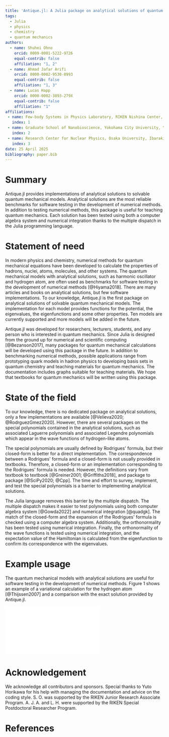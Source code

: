 ```yaml
---
title: 'Antique.jl: A Julia package on analytical solutions of quantum mechanical equations'
tags:
  - Julia
  - physics
  - chemistry
  - quantum mechanics
authors:
  - name: Shuhei Ohno
    orcid: 0009-0001-5222-9726
    equal-contrib: false
    affiliation: "1, 2"
  - name: Ahmad Jafar Arifi
    orcid: 0000-0002-9530-8993
    equal-contrib: false
    affiliation: "1, 3"
  - name: Lucas Happ
    orcid: 0000-0002-3893-279X
    equal-contrib: false
    affiliation: "1"
affiliations:
 - name: Few-body Systems in Physics Laboratory, RIKEN Nishina Center, Wako 351-0198, Japan
   index: 1
 - name: Graduate School of Nanobioscience, Yokohama City University, Yokohama 236-0027, Japan
   index: 2
 - name: Research Center for Nuclear Physics, Osaka University, Ibaraki 567-0047, Japan
   index: 3
date: 25 April 2025
bibliography: paper.bib
---
```


# Summary

Antique.jl provides implementations of analytical solutions to solvable quantum mechanical models. Analytical solutions are the most reliable benchmarks for software testing in the development of numerical methods. In addition to testing numerical methods, this package is useful for teaching quantum mechanics. Each solution has been tested using both a computer algebra system and numerical integration thanks to the multiple dispatch in the Julia programming language.

# Statement of need

In modern physics and chemistry, numerical methods for quantum mechanical equations have been developed to calculate the properties of hadrons, nuclei, atoms, molecules, and other systems. The quantum mechanical models with analytical solutions, such as harmonic oscillator and hydrogen atom, are often used as benchmarks for software testing in the development of numerical methods [@Hiyama2018]. There are many articles and books on analytical solutions, but few software implementations. To our knowledge, Antique.jl is the first package on analytical solutions of solvable quantum mechanical models. The implementation for each model provides functions for the potential, the eigenvalues, the eigenfunctions and some other properties. Ten models are currently supported and more models will be added in the future.

Antique.jl was developed for researchers, lecturers, students, and any person who is interested in quantum mechanics. Since Julia is designed from the ground up for numerical and scientific computing [@Bezanson2017], many packages for quantum mechanical calculations will be developed using this package in the future. In addition to benchmarking numerical methods, possible applications range from prototyping quark models in hadron physics to developing basis sets in quantum chemistry and teaching materials for quantum mechanics. The documentation includes graphs suitable for teaching materials. We hope that textbooks for quantum mechanics will be written using this package.

# State of the field

To our knowledge, there is no dedicated package on analytical solutions, only a few implementations are available [@Velieva2020; @RodrguezGmez2020]. However, there are several packages on the special polynomials contained in the analytical solutions, such as associated Laguerre polynomials and associated Legendre polynomials which appear in the wave functions of hydrogen-like atoms.

The special polynomials are usually defined by Rodrigues' formula, but their closed-form is better for a direct implementation. The correspondence between a Rodrigues' formula and a closed-form is not usually provided in textbooks. Therefore, a closed-form or an implementation corresponding to the Rodrigues' formula is needed. However, the definitions vary from textbook to textbook [@Greiner2001; @Griffiths2018], and package to package [@SciPy2020; @Cpp]. The time and effort to survey, implement, and test the special polynomials is a barrier to implementing analytical solutions.

The Julia language removes this barrier by the multiple dispatch. The multiple dispatch makes it easier to test polynomials using both computer algebra system [@Gowda2022] and numerical integration [@quadgk]. The match of the closed-form and the expansion of the Rodrigues' formula is checked using a computer algebra system. Additionally, the orthonormality has been tested using numerical integration. Finally, the orthonormality of the wave functions is tested using numerical integration, and the expectation value of the Hamiltonian is calculated from the eigenfunction to confirm its correspondence with the eigenvalues.

# Example usage

The quantum mechanical models with analytical solutions are useful for software testing in the development of numerical methods. Figure 1 shows an example of a variational calculation for the hydrogen atom [@Thijssen2007] and a comparison with the exact solution provided by Antique.jl.

![\label{fig:usage}The radial density of four s-wave states of the hydrogen atom calculated by the Rayleigh-Ritz method, implemented in TwoBody.jl [@TwoBody]. We employed Gaussian basis functions $\phi_n(r) = \exp(-\nu_n r^2)$ whose exponents were determined by the geometric progression defined in the previous study [@Hiyama2018]. The numerical solution (solid blue line) is compared to the analytical solution (dashed black line) using Antique.jl.](./figure.pdf)

# Acknowledgement

We acknowledge all contributors and sponsors. Special thanks to Yuto Horikawa for his help with managing the documentation and advice on the coding style. S. O. was supported by the RIKEN Junior Research Associate Program. A. J. A. and L. H. were supported by the RIKEN Special Postdoctoral Researcher Program.

# References
